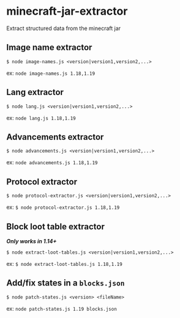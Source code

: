 # minecraft-jar-extractor

Extract structured data from the minecraft jar

## Image name extractor

```text
$ node image-names.js <version|version1,version2,...>
```

ex: `node image-names.js 1.18,1.19`

## Lang extractor

```text
$ node lang.js <version|version1,version2,...>
```

ex: `node lang.js 1.18,1.19`

## Advancements extractor

```text
$ node advancements.js <version|version1,version2,...>
```

ex: `node advancements.js 1.18,1.19`

## Protocol extractor

```text
$ node protocol-extractor.js <version|version1,version2,...>
```

ex: `$ node protocol-extractor.js 1.18,1.19`

## Block loot table extractor

**_Only works in 1.14+_**

```text
$ node extract-loot-tables.js <version|version1,version2,...>
```

ex: `$ node extract-loot-tables.js 1.18,1.19`

## Add/fix states in a `blocks.json`

```text
$ node patch-states.js <version> <fileName>
```

ex: `node patch-states.js 1.19 blocks.json`
